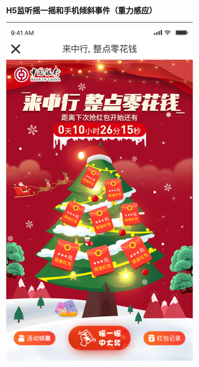 H5监听摇一摇和手机倾斜事件（重力感应）
--------
--------
<img src="https://github.com/bestjhh/images/blob/master/93759797.jpg"/>
